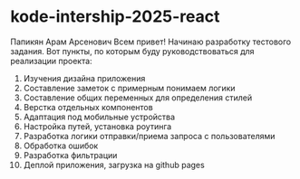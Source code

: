 # kode-intership-2025-react

Папикян Арам Арсенович
Всем привет! Начинаю разработку тестового задания. Вот пункты, по которым буду руководствоваться для реализации проекта:

1. Изучения дизайна приложения
2. Составление заметок с примерным понимаем логики
3. Составление общих переменных для определения стилей
4. Верстка отдельных компонентов
5. Адаптация под мобильные устройства
6. Настройка путей, установка роутинга
7. Разработка логики отправки/приема запроса с пользователями
8. Обработка ошибок
9. Разработка фильтрации
10. Деплой приложения, загрузка на github pages
